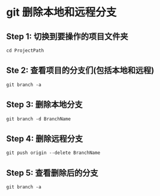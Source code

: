 # git 删除本地和远程分支

## Step 1: 切换到要操作的项目文件夹

```
cd ProjectPath
```

## Ste 2: 查看项目的分支们(包括本地和远程)

```
git branch -a
```

## Step 3: 删除本地分支

```
git branch -d BranchName
```

## Step 4: 删除远程分支

```
git push origin --delete BranchName
```

## Step 5: 查看删除后的分支

```
git branch -a
```
